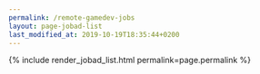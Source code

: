 ```yaml
---
permalink: /remote-gamedev-jobs
layout: page-jobad-list
last_modified_at: 2019-10-19T18:35:44+0200
---
```

{% include render_jobad_list.html permalink=page.permalink %}
